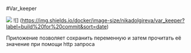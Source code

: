 #Var_keeper

![](https://github.com/Nika7664/var_keeper/actions/workflows/staging.yml) ![] (https://img.shields.io/docker/image-size/nikadolgireva/var_keeper?label=build%20for%20commit&sort=date)

Приложение позволяет сохранить переменную и затем прочитать её значение при помощи http запроса
